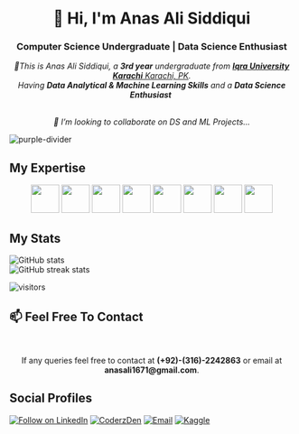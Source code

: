 <h1 align="center">👋 Hi, I'm Anas Ali Siddiqui</h1>
<h3 align="center">Computer Science Undergraduate | Data Science Enthusiast</h3>

<p align="center">
  <em>
     👀This is Anas Ali Siddiqui, a <b>3rd year</b> undergraduate from <a href="https://iqra.edu.pk/"> <b>Iqra University Karachi</b> Karachi, PK</a>. <br>
     Having <b>Data Analytical & Machine Learning Skills</b> and a <b>Data Science Enthusiast</b>&nbsp;<br>
  </em> 
  <br>
</p>

<p align="center">
  <em>
    🎯  I’m looking to collaborate on DS and ML Projects...
  </em> 
  <br>
</p>

<!---
anasali1671/anasali1671 is a ✨ special ✨ repository because its `README.md` (this file) appears on your GitHub profile.
You can click the Preview link to take a look at your changes.
--->
![purple-divider](https://user-images.githubusercontent.com/7065401/52071927-c1cd7100-2562-11e9-908a-dde91ba14e59.png)

<h2 align="left">My Expertise</h2>
<p align="center">
<code><img height="50" src="https://www.vectorlogo.zone/logos/python/python-horizontal.svg"></code>
<code><img height="50" src="https://www.vectorlogo.zone/logos/jupyter/jupyter-ar21.svg"></code>
<code><img height="50" src="https://www.vectorlogo.zone/logos/numpy/numpy-ar21.svg"></code>
<code><img height="50" src="https://github.com/valohai/ml-logos/blob/master/pandas.svg"></code>
<code><img height="50" src="https://www.vectorlogo.zone/logos/visualstudio_code/visualstudio_code-ar21.svg"></code>
<code><img height="50" src="https://www.vectorlogo.zone/logos/canva/canva-ar21.svg"></code>
<code><img height="50" src="https://img.icons8.com/ios/50/000000/ms-excel.png"></code>
<code><img height="50" src="https://img.icons8.com/color/48/000000/microsoft-sql-server.png"></code>
</p>

<h2 align="left">My Stats</h2>


![GitHub stats](https://github-readme-stats.vercel.app/api?username=anasali1671&show_icons=true&theme=radical)  
![GitHub streak stats](https://github-readme-streak-stats.herokuapp.com/?user=anasali1671&theme=radical)  


<div align="left">
<img src="https://visitor-badge.laobi.icu/badge?page_id=anasali1671.anasali1671" alt="visitors">
</div>

<h2 align="left">📫 Feel Free To Contact</h2>
<br>
<p align="center">
  If any queries feel free to contact at <b>(+92)-(316)-2242863</b> or email at <b>anasali1671@gmail.com</b>.
</p>

<h2 align="left">Social Profiles</h2>

<p align="left">
  <a href="https://www.linkedin.com/in/anasali1671/"><img title="Follow on LinkedIn" src="https://img.shields.io/badge/LinkedIn-0077B5?style=for-the-badge&logo=linkedin&logoColor=white"/></a>
  <a href="https://bit.ly/CoderzDen "><img title="CoderzDen" src="https://img.shields.io/badge/YouTube-FF0000?style=for-the-badge&logo=youtube&logoColor=white"/></a>
  <a href="mailto:anasali1671@gmail.com"><img title="Email" src="https://img.shields.io/badge/Gmail-D14836?style=for-the-badge&logo=gmail&logoColor=white"/></a>
  <a href="https://www.kaggle.com/anasali1671"><img title="Kaggle" src="https://img.shields.io/badge/Kaggle-20BEFF?style=for-the-badge&logo=kaggle&logoColor=fff"/></a>  
</p>
